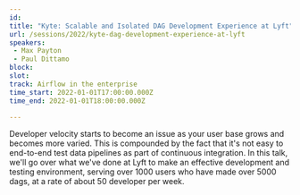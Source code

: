 ```yaml
---
id: 
title: "Kyte: Scalable and Isolated DAG Development Experience at Lyft"
url: /sessions/2022/kyte-dag-development-experience-at-lyft
speakers:
 - Max Payton
 - Paul Dittamo
block: 
slot: 
track: Airflow in the enterprise
time_start: 2022-01-01T17:00:00.000Z
time_end: 2022-01-01T18:00:00.000Z

---
```


Developer velocity starts to become an issue as your user base grows and becomes more varied. This is compounded by the fact that it's not easy to end-to-end test data pipelines as part of continuous integration. In this talk, we'll go over what we've done at Lyft to make an effective development and testing environment, serving over 1000 users who have made over 5000 dags, at a rate of about 50 developer per week.